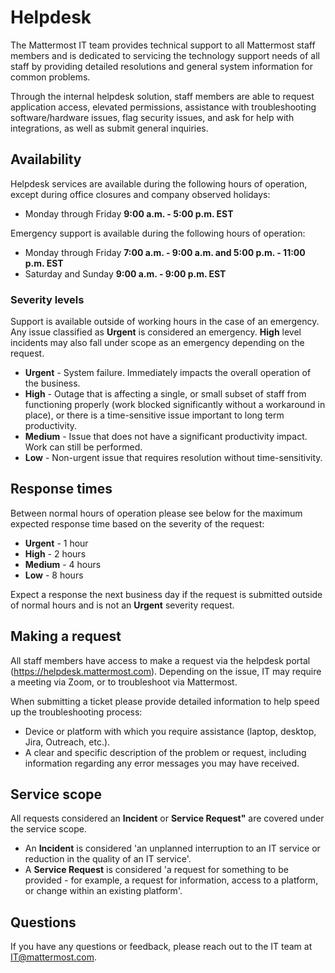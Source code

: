 # Helpdesk

The Mattermost IT team provides technical support to all Mattermost staff members and is dedicated to servicing the technology support needs of all staff by providing detailed resolutions and general system information for common problems.

Through the internal helpdesk solution, staff members are able to request application access, elevated permissions, assistance with troubleshooting software/hardware issues, flag security issues, and ask for help with integrations, as well as submit general inquiries.

## Availability

Helpdesk services are available during the following hours of operation, except during office closures and company observed holidays:

* Monday through Friday **9:00 a.m. - 5:00 p.m. EST**

Emergency support is available during the following hours of operation:

* Monday through Friday **7:00 a.m. - 9:00 a.m. and 5:00 p.m. - 11:00 p.m. EST**
* Saturday and Sunday **9:00 a.m. - 9:00 p.m. EST**

### Severity levels

Support is available outside of working hours in the case of an emergency. Any issue classified as **Urgent** is considered an emergency. **High** level incidents may also fall under scope as an emergency depending on the request.

* **Urgent** - System failure. Immediately impacts the overall operation of the business.
* **High** - Outage that is affecting a single, or small subset of staff from functioning properly (work blocked significantly without a workaround in place), or there is a time-sensitive issue important to long term productivity.
* **Medium** - Issue that does not have a significant productivity impact. Work can still be performed.
* **Low** - Non-urgent issue that requires resolution without time-sensitivity.

## Response times

Between normal hours of operation please see below for the maximum expected response time based on the severity of the request:

* **Urgent** - 1 hour
* **High** - 2 hours
* **Medium** - 4 hours
* **Low** - 8 hours

Expect a response the next business day if the request is submitted outside of normal hours and is not an **Urgent** severity request.

## Making a request

All staff members have access to make a request via the helpdesk portal (https://helpdesk.mattermost.com). Depending on the issue, IT may require a meeting via Zoom, or to troubleshoot via Mattermost.

When submitting a ticket please provide detailed information to help speed up the troubleshooting process:

* Device or platform with which you require assistance (laptop, desktop, Jira, Outreach, etc.).
* A clear and specific description of the problem or request, including information regarding any error messages you may have received.

## Service scope

All requests considered an **Incident** or **Service Request"** are covered under the service scope.

* An **Incident** is considered 'an unplanned interruption to an IT service or reduction in the quality of an IT service'.
* A **Service Request** is considered 'a request for something to be provided - for example, a request for information, access to a platform, or change within an existing platform'.

## Questions

If you have any questions or feedback, please reach out to the IT team at IT@mattermost.com.
